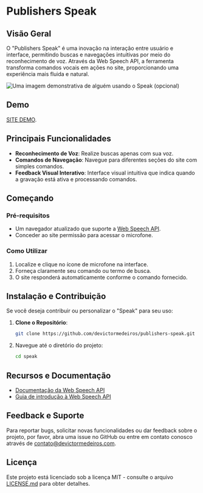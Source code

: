 # Publishers Speak

## Visão Geral

O "Publishers Speak" é uma inovação na interação entre usuário e interface, permitindo buscas e navegações intuitivas por meio do reconhecimento de voz. Através da Web Speech API, a ferramenta transforma comandos vocais em ações no site, proporcionando uma experiência mais fluida e natural.

![Uma imagem demonstrativa de alguém usando o Speak (opcional)](https://devictormedeiros.com/speak/assets/images/image-1.png)

## Demo
[SITE DEMO](https://devictormedeiros.com/speak).

## Principais Funcionalidades

- **Reconhecimento de Voz**: Realize buscas apenas com sua voz.
- **Comandos de Navegação**: Navegue para diferentes seções do site com simples comandos.
- **Feedback Visual Interativo**: Interface visual intuitiva que indica quando a gravação está ativa e processando comandos.

## Começando

### Pré-requisitos

- Um navegador atualizado que suporte a [Web Speech API](https://developer.mozilla.org/en-US/docs/Web/API/Web_Speech_API).
- Conceder ao site permissão para acessar o microfone.

### Como Utilizar

1. Localize e clique no ícone de microfone na interface.
2. Forneça claramente seu comando ou termo de busca.
3. O site responderá automaticamente conforme o comando fornecido.

## Instalação e Contribuição

Se você deseja contribuir ou personalizar o "Speak" para seu uso:

1. **Clone o Repositório**:
    ```bash
    git clone https://github.com/devictormedeiros/publishers-speak.git
    ```
2. Navegue até o diretório do projeto:
    ```bash
    cd speak
    ```

## Recursos e Documentação

- [Documentação da Web Speech API](https://developer.mozilla.org/en-US/docs/Web/API/SpeechSynthesis)
- [Guia de introdução à Web Speech API](https://developer.mozilla.org/en-US/docs/Web/API/Web_Speech_API)

## Feedback e Suporte

Para reportar bugs, solicitar novas funcionalidades ou dar feedback sobre o projeto, por favor, abra uma issue no GitHub ou entre em contato conosco através de [contato@devictormedeiros.com](mailto:contato@devictormedeiros.com).

## Licença

Este projeto está licenciado sob a licença MIT - consulte o arquivo [LICENSE.md](LICENSE.md) para obter detalhes.

